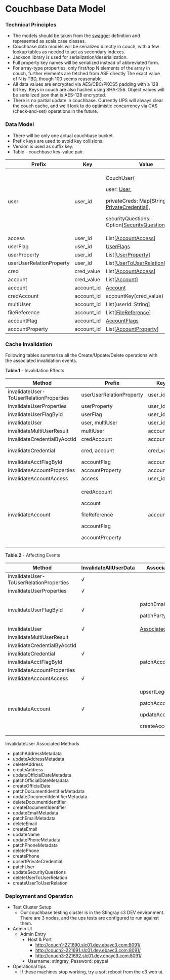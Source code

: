 # Couchbase Data Model

### Technical Principles
* The models should be taken from the [swagger](https://github.paypal.com/Customers-R/user-platform-serv/tree/develop/spec) definition and represented as scala case classes.
* Couchbase data models will be serialized directly in couch, with a few lookup tables as needed to act as secondary indexes.
* Jackson library is used for serialization/deserialization.
* Full property key names will be serialized instead of abbreviated form.
* For array-type properties, only first/top N elements of the array in couch, further elements are fetched from ASF directly The exact value of N is TBD, though 100 seems reasonable.
* All data values are encrypted via AES/CBC/PKCS5 padding with a 128 bit key. Keys in couch are also hashed using SHA-256. Object values will be serialized json that is AES-128 encrypted.
* There is no partial update in couchbase. Currently UPS will always clear the couch cache, and we'll look to do optimistic concurrency via CAS (check-and-set) operations in the future.

### Data Model

* There will be only one actual couchbase bucket.
* Prefix keys are used to avoid key collisions.
* Version is used as suffix key.
* Table - couchbase key-value pair.

| Prefix  | Key  | Value |
|---|---|---|
| user  | user_id | <p>CouchUser(<p>user: [User](https://github.paypal.com/Customers-R/user-platform-serv/blob/develop/user-platform-serv/src/main/scala/com/paypal/stingray/userplatform/autogen/model/User.scala),<p>privateCreds: Map[String, [PrivateCredential](https://github.paypal.com/Customers-R/user-platform-serv/blob/develop/user-platform-serv/src/main/scala/com/paypal/stingray/userplatform/autogen/model/PrivateCredential.scala)],<p>securityQuestions: Option[[SecurityQuestions](https://github.paypal.com/Customers-R/user-platform-serv/blob/develop/user-platform-serv/src/main/scala/com/paypal/stingray/userplatform/autogen/model/SecurityQuestions.scala)])  |
| access | user_id | List[[AccountAccess](https://github.paypal.com/Customers-R/user-platform-serv/blob/develop/user-platform-serv/src/main/scala/com/paypal/stingray/userplatform/autogen/model/AccountAccess.scala)] | 
| userFlag | user_id | [UserFlags](https://github.paypal.com/Customers-R/user-platform-serv/blob/develop/user-platform-serv/src/main/scala/com/paypal/stingray/userplatform/model/UserFlags.scala) | 
| userProperty | user_id | List[[UserProperty](https://github.paypal.com/Customers-R/user-platform-serv/blob/develop/user-platform-serv/src/main/scala/com/paypal/stingray/userplatform/autogen/model/UserProperty.scala)] | 
| userUserRelationProperty | user_id | List[[UserToUserRelationProperty](https://github.paypal.com/Customers-R/user-platform-serv/blob/develop/user-platform-serv/src/main/scala/com/paypal/stingray/userplatform/autogen/model/UserToUserRelationProperty.scala)] | 
| cred | cred_value | List[[AccountAccess](https://github.paypal.com/Customers-R/user-platform-serv/blob/develop/user-platform-serv/src/main/scala/com/paypal/stingray/userplatform/autogen/model/AccountAccess.scala)] | 
| account | cred_value | List[[Account](https://github.paypal.com/Customers-R/user-platform-serv/blob/develop/user-platform-serv/src/main/scala/com/paypal/stingray/userplatform/autogen/model/Account.scala)] | 
| account | account_id | [Account](https://github.paypal.com/Customers-R/user-platform-serv/blob/develop/user-platform-serv/src/main/scala/com/paypal/stingray/userplatform/autogen/model/Account.scala) | 
| credAccount | account_id | accountKey(cred_value) | 
| multiUser | account_id | List[userId: String] | 
| fileReference | account_id | List[[FileReference](https://github.paypal.com/Customers-R/user-platform-serv/blob/develop/user-platform-serv/src/main/scala/com/paypal/stingray/userplatform/autogen/model/FileReference.scala)] | 
| accountFlag | account_id | [AccountFlags](https://github.paypal.com/Customers-R/user-platform-serv/blob/develop/user-platform-serv/src/main/scala/com/paypal/stingray/userplatform/model/AccountFlags.scala) | 
| accountProperty | account_id | List[[AccountProperty](https://github.paypal.com/Customers-R/user-platform-serv/blob/develop/user-platform-serv/src/main/scala/com/paypal/stingray/userplatform/autogen/model/AccountProperty.scala)] | 

### Cache Invalidation
Following tables summarize all the Create/Update/Delete operations with the associated invalidation events.

**Table.1** - Invalidation Effects

| Method  | Prefix  | Key  | Removed Object  |
|------|------|------|------|
| invalidateUser- ToUserRelationProperties  | userUserRelationProperty  | user_id  | List[[UserToUserRelationProperty](https://github.paypal.com/Customers-R/user-platform-serv/blob/develop/user-platform-serv/src/main/scala/com/paypal/stingray/userplatform/autogen/model/UserToUserRelationProperty.scala)] 
| invalidateUserProperties  | userProperty  | user_id  | List[[UserProperty](https://github.paypal.com/Customers-R/user-platform-serv/blob/develop/user-platform-serv/src/main/scala/com/paypal/stingray/userplatform/autogen/model/UserProperty.scala)] 
| invalidateUserFlagById  | userFlag  | user_id  |  [UserFlags](https://github.paypal.com/Customers-R/user-platform-serv/blob/develop/user-platform-serv/src/main/scala/com/paypal/stingray/userplatform/model/UserFlags.scala)  
| invalidateUser  | user, multiUser  | user_id  | [User](https://github.paypal.com/Customers-R/user-platform-serv/blob/develop/user-platform-serv/src/main/scala/com/paypal/stingray/userplatform/autogen/model/User.scala), List[List[userId: String]]|
| invalidateMultiUserResult  | multiUser  | account_id  | List[userId: String]  |
| invalidateCredentialByAcctId  | credAccount  | account_id  | List[[Account](https://github.paypal.com/Customers-R/user-platform-serv/blob/develop/user-platform-serv/src/main/scala/com/paypal/stingray/userplatform/autogen/model/Account.scala)]  |
| invalidateCredential  | cred, account  | cred_value  | List[[AccountAccess](https://github.paypal.com/Customers-R/user-platform-serv/blob/develop/user-platform-serv/src/main/scala/com/paypal/stingray/userplatform/autogen/model/AccountAccess.scala)], List[[Account](https://github.paypal.com/Customers-R/user-platform-serv/blob/develop/user-platform-serv/src/main/scala/com/paypal/stingray/userplatform/autogen/model/Account.scala)]  |
| invalidateAcctFlagById  | accountFlag  | account_id  | [AccountFlags](https://github.paypal.com/Customers-R/user-platform-serv/blob/develop/user-platform-serv/src/main/scala/com/paypal/stingray/userplatform/model/AccountFlags.scala)  |
| invalidateAccountProperties  | accountProperty  | account_id  | List[[AccountProperty](https://github.paypal.com/Customers-R/user-platform-serv/blob/develop/user-platform-serv/src/main/scala/com/paypal/stingray/userplatform/autogen/model/AccountProperty.scala)]  |
| invalidateAccountAccess  | access  | user_id  | List[[AccountAccess](https://github.paypal.com/Customers-R/user-platform-serv/blob/develop/user-platform-serv/src/main/scala/com/paypal/stingray/userplatform/autogen/model/AccountAccess.scala)]  |
| invalidateAccount  |  <p>credAccount<p>account<p>fileReference<p>accountFlag<p>accountProperty | account_id  |  <p>List[[Account](https://github.paypal.com/Customers-R/user-platform-serv/blob/develop/user-platform-serv/src/main/scala/com/paypal/stingray/userplatform/autogen/model/Account.scala)]<p>[Account](https://github.paypal.com/Customers-R/user-platform-serv/blob/develop/user-platform-serv/src/main/scala/com/paypal/stingray/userplatform/autogen/model/Account.scala)<p>List[[FileReference](https://github.paypal.com/Customers-R/user-platform-serv/blob/develop/user-platform-serv/src/main/scala/com/paypal/stingray/userplatform/autogen/model/FileReference.scala)]<p>[AccountFlags](https://github.paypal.com/Customers-R/user-platform-serv/blob/develop/user-platform-serv/src/main/scala/com/paypal/stingray/userplatform/model/AccountFlags.scala)<p> List[[AccountProperty](https://github.paypal.com/Customers-R/user-platform-serv/blob/develop/user-platform-serv/src/main/scala/com/paypal/stingray/userplatform/autogen/model/AccountProperty.scala)] |

**Table.2** - Affecting Events

| Method  | InvalidateAllUserData | Associated Events |
|------|------|------|
| invalidateUser- ToUserRelationProperties | √|  |
| invalidateUserProperties  |  √|  |
| invalidateUserFlagById   | √|  <p>patchEmailFlagsById</p> <p>patchPartyFlags</p> |
| invalidateUser  |  √ | [Associated methods](#user_methods) |
| invalidateMultiUserResult  |  |  |
| invalidateCredentialByAcctId |  |  |
| invalidateCredential | √|  |
| invalidateAcctFlagById |  |  patchAccountFlags |
| invalidateAccountProperties  |  |
| invalidateAccountAccess | √|  |
| invalidateAccount  | √| <p>upsertLegalAgreement<p>patchAccountMetadata<p>updateAccountMetadata<p>createAccountRelation |

<a name="user_methods">InvalidateUser Associated Methods</a>
* patchAddressMetadata
* updateAddressMetadata
* deleteAddress
* createAddress
* updateOfficialDateMetadata
* patchOfficialDateMetadata
* createOfficialDate
* patchDocumentIdentifierMetadata
* updateDocumentIdentifierMetadata
* deleteDocumentIdentifier
* createDocumentIdentifier
* updateEmailMetadata
* patchEmailMetadata
* deleteEmail
* createEmail
* updateName
* updatePhoneMetadata
* patchPhoneMetadata
* deletePhone
* createPhone
* upsertPrivateCredential
* patchUser
* updateSecurityQuestions
* deleteUserToUserRelation
* createUserToUserRelation

### Deployment and Operation
* Test Cluster Setup
    * Our couchbase testing cluster is in the Stingray c3 DEV environment. There are 3 nodes, and the ups tests are configured to run against them.
* Admin UI
    * Admin Entry
        * Host & Port
            * http://couch1-221690.slc01.dev.ebayc3.com:8091/
            * http://couch2-221691.slc01.dev.ebayc3.com:8091/
            * http://couch3-221692.slc01.dev.ebayc3.com:8091/
        * Username: stingray, Password: paypal
* Operational tips
    * If these machines stop working, try a soft reboot from the c3 web ui.


